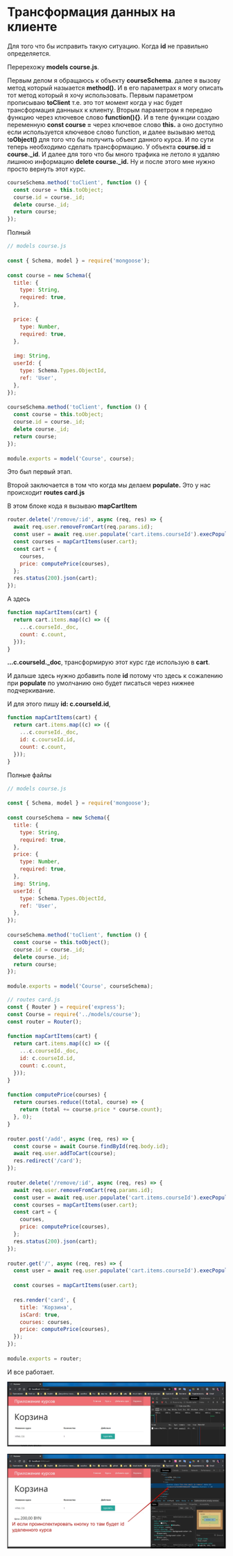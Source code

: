# Трансформация данных на клиенте

Для того что бы исправить такую ситуацию. Когда **id** не правильно определяется.

Перерехожу **models course.js**.

Первым делом я обращаюсь к объекту **courseSchema**. далее я вызову метод который назыается **method().** И в его параметрах я могу описать тот метод который я хочу использовать. Первым параметром прописываю **toClient** т.е. это тот момент когда у нас будет трансформация данныых к клиенту.
Вторым параметром я передаю функцию через ключевое слово **function(){}**. И в теле функции создаю переменную **const course =** через ключевое слово **this.** а оно доступно если используется ключевое слово function, и далее вызываю метод t**oObject()** для того что бы получить объект данного курса.
И по сути теперь необходимо сделать трансформацию. У объекта **course.id = course._id**. И далее для того что бы много трафика не летоло я удаляю лишнюю информацию **delete course._id.** Ну и после этого мне нужно просто вернуть этот курс.

```js
courseSchema.method('toClient', function () {
  const course = this.toObject;
  course.id = course._id;
  delete course._id;
  return course;
});
```

Полный

```js
// models course.js

const { Schema, model } = require('mongoose');

const course = new Schema({
  title: {
    type: String,
    required: true,
  },

  price: {
    type: Number,
    required: true,
  },

  img: String,
  userId: {
    type: Schema.Types.ObjectId,
    ref: 'User',
  },
});

courseSchema.method('toClient', function () {
  const course = this.toObject;
  course.id = course._id;
  delete course._id;
  return course;
});

module.exports = model('Course', course);
```

Это был первый этап.

Второй заключается в том что когда мы делаем **populate.** Это у нас происходит **routes card.js**

В этом блоке кода я вызываю **mapCartItem**

```js
router.delete('/remove/:id', async (req, res) => {
  await req.user.removeFromCart(req.params.id);
  const user = await req.user.populate('cart.items.courseId').execPopulate();
  const courses = mapCartItems(user.cart);
  const cart = {
    courses,
    price: computePrice(courses),
  };
  res.status(200).json(cart);
});
```

А здесь

```js
function mapCartItems(cart) {
  return cart.items.map((c) => ({
    ...c.courseId._doc,
    count: c.count,
  }));
}
```

**...c.courseId._doc**, трансформирую этот курс где использую в **cart**.

И дальше здесь нужно добавить поле **id** потому что здесь к сожалению при **populate** по умолчанию оно будет писаться через нижнее подчеркивание.

И для этого пишу **id: c.courseId.id**,

```js
function mapCartItems(cart) {
  return cart.items.map((c) => ({
    ...c.courseId._doc,
    id: c.courseId.id,
    count: c.count,
  }));
}
```

Полные файлы

```js
// models course.js

const { Schema, model } = require('mongoose');

const courseSchema = new Schema({
  title: {
    type: String,
    required: true,
  },
  price: {
    type: Number,
    required: true,
  },
  img: String,
  userId: {
    type: Schema.Types.ObjectId,
    ref: 'User',
  },
});

courseSchema.method('toClient', function () {
  const course = this.toObject();
  course.id = course._id;
  delete course._id;
  return course;
});

module.exports = model('Course', courseSchema);
```

```js
// routes card.js
const { Router } = require('express');
const Course = require('../models/course');
const router = Router();

function mapCartItems(cart) {
  return cart.items.map((c) => ({
    ...c.courseId._doc,
    id: c.courseId.id,
    count: c.count,
  }));
}

function computePrice(courses) {
  return courses.reduce((total, course) => {
    return (total += course.price * course.count);
  }, 0);
}

router.post('/add', async (req, res) => {
  const course = await Course.findById(req.body.id);
  await req.user.addToCart(course);
  res.redirect('/card');
});

router.delete('/remove/:id', async (req, res) => {
  await req.user.removeFromCart(req.params.id);
  const user = await req.user.populate('cart.items.courseId').execPopulate();
  const courses = mapCartItems(user.cart);
  const cart = {
    courses,
    price: computePrice(courses),
  };
  res.status(200).json(cart);
});

router.get('/', async (req, res) => {
  const user = await req.user.populate('cart.items.courseId').execPopulate();

  const courses = mapCartItems(user.cart);

  res.render('card', {
    title: 'Корзина',
    isCard: true,
    courses: courses,
    price: computePrice(courses),
  });
});

module.exports = router;
```

И все работает.

![](img/039.jpg)

![](img/040.jpg)

